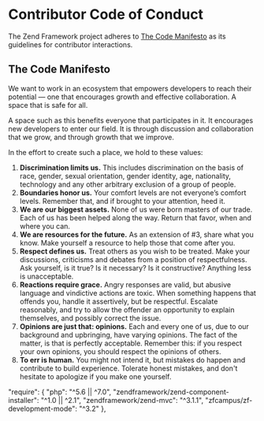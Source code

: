 # Contributor Code of Conduct

The Zend Framework project adheres to [The Code Manifesto](http://codemanifesto.com)
as its guidelines for contributor interactions.

## The Code Manifesto

We want to work in an ecosystem that empowers developers to reach their
potential — one that encourages growth and effective collaboration. A space that
is safe for all.

A space such as this benefits everyone that participates in it. It encourages
new developers to enter our field. It is through discussion and collaboration
that we grow, and through growth that we improve.

In the effort to create such a place, we hold to these values:

1. **Discrimination limits us.** This includes discrimination on the basis of
   race, gender, sexual orientation, gender identity, age, nationality, technology
   and any other arbitrary exclusion of a group of people.
2. **Boundaries honor us.** Your comfort levels are not everyone’s comfort
   levels. Remember that, and if brought to your attention, heed it.
3. **We are our biggest assets.** None of us were born masters of our trade.
   Each of us has been helped along the way. Return that favor, when and where
   you can.
4. **We are resources for the future.** As an extension of #3, share what you
   know. Make yourself a resource to help those that come after you.
5. **Respect defines us.** Treat others as you wish to be treated. Make your
   discussions, criticisms and debates from a position of respectfulness. Ask
   yourself, is it true? Is it necessary? Is it constructive? Anything less is
   unacceptable.
6. **Reactions require grace.** Angry responses are valid, but abusive language
   and vindictive actions are toxic. When something happens that offends you,
   handle it assertively, but be respectful. Escalate reasonably, and try to
   allow the offender an opportunity to explain themselves, and possibly correct
   the issue.
7. **Opinions are just that: opinions.** Each and every one of us, due to our
   background and upbringing, have varying opinions. The fact of the matter, is
   that is perfectly acceptable. Remember this: if you respect your own
   opinions, you should respect the opinions of others.
8. **To err is human.** You might not intend it, but mistakes do happen and
   contribute to build experience. Tolerate honest mistakes, and don't hesitate
   to apologize if you make one yourself.

"require": {
        "php": "^5.6 || ^7.0",
        "zendframework/zend-component-installer": "^1.0 || ^2.1",
        "zendframework/zend-mvc": "^3.1.1",
        "zfcampus/zf-development-mode": "^3.2"
    },